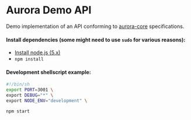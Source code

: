 Aurora Demo API
===============

Demo implementation of an API conforming to [aurora-core](https://github.com/soldotno/aurora-core) specifications.

#### Install dependencies (some might need to use `sudo` for various reasons):
* [Install node.js (5.x)](https://nodejs.org/)
* `npm install`

#### Development shellscript example:
```sh
#!/bin/sh
export PORT=3001 \
export DEBUG="*" \
export NODE_ENV="development" \

npm start
```
